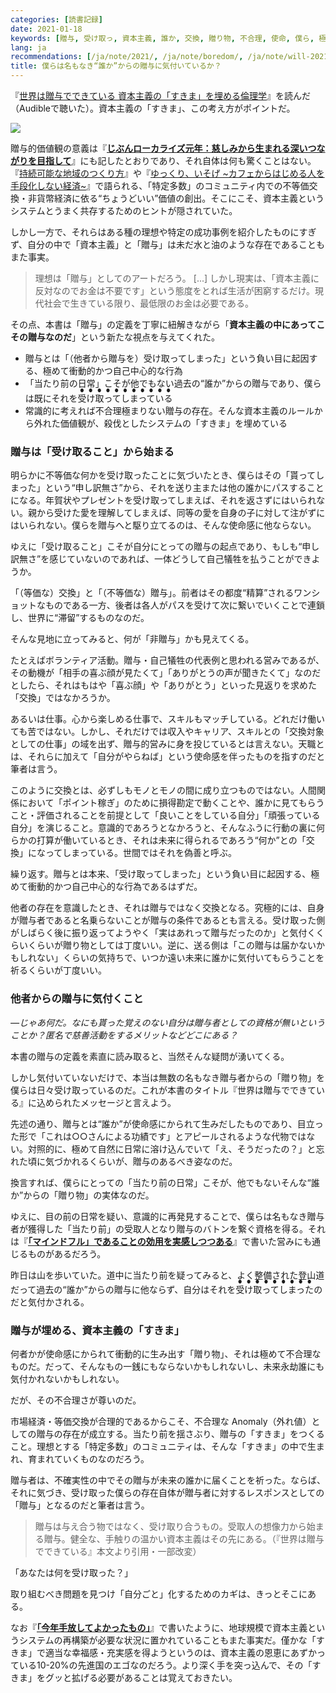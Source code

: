 ```yaml
---
categories: [読書記録]
date: 2021-01-18
keywords: [贈与, 受け取っ, 資本主義, 誰か, 交換, 贈り物, 不合理, 使命, 僕ら, 極めて]
lang: ja
recommendations: [/ja/note/2021/, /ja/note/boredom/, /ja/note/will-202102/]
title: 僕らは名もなき“誰か”からの贈与に気付いているか？
---
```


『[世界は贈与でできている 資本主義の「すきま」を埋める倫理学](https://amzn.to/3nRLHMP)』を読んだ（Audibleで聴いた）。資本主義の「すきま」、この考え方がポイントだ。

<a href="https://www.amazon.co.jp/dp/B085NJC1HD/ref=as_li_ss_il?_encoding=UTF8&btkr=1&linkCode=li2&tag=takuti-22&linkId=f72871b46b6f6488ed45fe140b0ab534&language=ja_JP" target="_blank"><img border="0" src="//ws-fe.amazon-adsystem.com/widgets/q?_encoding=UTF8&ASIN=B085NJC1HD&Format=_SL160_&ID=AsinImage&MarketPlace=JP&ServiceVersion=20070822&WS=1&tag=takuti-22&language=ja_JP" ></a><img src="https://ir-jp.amazon-adsystem.com/e/ir?t=takuti-22&language=ja_JP&l=li2&o=9&a=B085NJC1HD" width="1" height="1" border="0" alt="" style="border:none !important; margin:0px !important;" />

贈与的価値観の意義は『**[じぶんローカライズ元年：慈しみから生まれる深いつながりを目指して](/ja/note/2021/)**』にも記したとおりであり、それ自体は何も驚くことはない。『[持続可能な地域のつくり方](https://amzn.to/35pR4wp)』や『[ゆっくり、いそげ ~カフェからはじめる人を手段化しない経済~](https://amzn.to/3brl4fo)』で語られる、「特定多数」のコミュニティ内での不等価交換・非貨幣経済に依る“ちょうどいい”価値の創出。そこにこそ、資本主義というシステムとうまく共存するためのヒントが隠されていた。

しかし一方で、それらはある種の理想や特定の成功事例を紹介したものにすぎず、自分の中で「資本主義」と「贈与」は未だ水と油のような存在であることもまた事実。

> 理想は「贈与」としてのアートだろう。 [...] しかし現実は、「資本主義に反対なのでお金は不要です」という態度をとれば生活が困窮するだけ。現代社会で生きている限り、最低限のお金は必要である。

その点、本書は「贈与」の定義を丁寧に紐解きながら「**資本主義の中にあってこその贈与なのだ**」という新たな視点を与えてくれた。

- 贈与とは「（他者から贈与を）受け取ってしまった」という負い目に起因する、極めて衝動的かつ自己中心的な行為
- 「当たり前の日常」こそが他でもない過去の“誰か”からの贈与であり、僕らは既にそれを<ruby><rb>受け取ってしまっている</rb><rp>（</rp><rt>&#x25CF;&#x25CF;&#x25CF;&#x25CF;&#x25CF;&#x25CF;&#x25CF;&#x25CF;&#x25CF;&#x25CF;&#x25CF;</rt><rp>）</rp></ruby>
- 常識的に考えれば不合理極まりない贈与の存在。そんな資本主義のルールから外れた価値観が、殺伐としたシステムの「すきま」を埋めている

### 贈与は「受け取ること」から始まる

明らかに不等価な何かを受け取ったことに気づいたとき、僕らはその「貰ってしまった」という“申し訳無さ”から、それを送り主または他の誰かにパスすることになる。年賀状やプレゼントを受け取ってしまえば、それを返さずにはいられない。親から受けた愛を理解してしまえば、同等の愛を自身の子に対して注がずにはいられない。僕らを贈与へと駆り立てるのは、そんな使命感に他ならない。

ゆえに「受け取ること」こそが自分にとっての贈与の起点であり、もしも“申し訳無さ”を感じていないのであれば、一体どうして自己犠牲を払うことができようか。

「（等価な）交換」と「（不等価な）贈与」。前者はその都度“精算”されるワンショットなものである一方、後者は各人がパスを受けて次に繋いでいくことで連鎖し、世界に“滞留”するものなのだ。

そんな見地に立ってみると、何が「非贈与」かも見えてくる。

たとえばボランティア活動。贈与・自己犠牲の代表例と思われる営みであるが、その動機が「相手の喜ぶ顔が見たくて」「ありがとうの声が聞きたくて」なのだとしたら、それはもはや「喜ぶ顔」や「ありがとう」といった見返りを求めた「交換」ではなかろうか。

あるいは仕事。心から楽しめる仕事で、スキルもマッチしている。どれだけ働いても苦ではない。しかし、それだけでは収入やキャリア、スキルとの「交換対象としての仕事」の域を出ず、贈与的営みに身を投じているとは言えない。天職とは、それらに加えて「自分がやらねば」という使命感を伴ったものを指すのだと筆者は言う。

このように交換とは、必ずしもモノとモノの間に成り立つものではない。人間関係において「ポイント稼ぎ」のために損得勘定で動くことや、誰かに見てもらうこと・評価されることを前提として「良いことをしている自分」「頑張っている自分」を演じること。意識的であろうとなかろうと、そんなふうに行動の裏に何らかの打算が働いているとき、それは未来に得られるであろう“何か”との「交換」になってしまっている。世間ではそれを偽善と呼ぶ。

繰り返す。贈与とは本来、「受け取ってしまった」という負い目に起因する、極めて衝動的かつ自己中心的な行為であるはずだ。

他者の存在を意識したとき、それは贈与ではなく交換となる。究極的には、自身が贈与者であると名乗らないことが贈与の条件であるとも言える。受け取った側がしばらく後に振り返ってようやく「実はあれって贈与だったのか」と気付くくらいくらいが贈り物としては丁度いい。逆に、送る側は「この贈与は届かないかもしれない」くらいの気持ちで、いつか遠い未来に誰かに気付いてもらうことを祈るくらいが丁度いい。

### 他者からの贈与に気付くこと

*&mdash;じゃあ何だ。なにも貰った覚えのない自分は贈与者としての資格が無いということか？匿名で慈善活動をするメリットなどどこにある？*

本書の贈与の定義を素直に読み取ると、当然そんな疑問が湧いてくる。

しかし気付いていないだけで、本当は無数の名もなき贈与者からの「贈り物」を僕らは日々受け取っているのだ。これが本書のタイトル『世界は贈与でできている』に込められたメッセージと言えよう。

先述の通り、贈与とは“誰か”が使命感にかられて生みだしたものであり、目立った形で「これは○○さんによる功績です」とアピールされるような代物ではない。対照的に、極めて自然に日常に溶け込んでいて「え、そうだったの？」と忘れた頃に気づかれるくらいが、贈与のあるべき姿なのだ。

換言すれば、僕らにとっての「当たり前の日常」こそが、他でもないそんな“誰か”からの「贈り物」の実体なのだ。

ゆえに、目の前の日常を疑い、意識的に再発見することで、僕らは名もなき贈与者が獲得した「当たり前」の受取人となり贈与のバトンを繋ぐ資格を得る。それは『**[「マインドフル」であることの効用を実感しつつある](/ja/note/be-mindful/)**』で書いた営みにも通じるものがあるだろう。

昨日は山を歩いていた。道中に当たり前を疑ってみると、よく整備された登山道だって過去の“誰か”からの贈与に他ならず、自分はそれを<ruby><rb>受け取ってしまった</rb><rp>（</rp><rt>&#x25CF;&#x25CF;&#x25CF;&#x25CF;&#x25CF;&#x25CF;&#x25CF;&#x25CF;&#x25CF;</rt><rp>）</rp></ruby>のだと気付かされる。

### 贈与が埋める、資本主義の「すきま」

何者かが使命感にかられて衝動的に生み出す「贈り物」、それは極めて不合理なものだ。だって、そんなもの一銭にもならないかもしれないし、未来永劫誰にも気付かれないかもしれない。

だが、その不合理さが尊いのだ。

市場経済・等価交換が合理的であるからこそ、不合理な Anomaly（外れ値）としての贈与の存在が成立する。当たり前を揺さぶり、贈与の「すきま」をつくること。理想とする「特定多数」のコミュニティは、そんな「すきま」の中で生まれ、育まれていくものなのだろう。

贈与者は、不確実性の中でその贈与が未来の誰かに届くことを祈った。ならば、それに気づき、受け取った僕らの存在自体が贈与者に対するレスポンスとしての「贈与」となるのだと筆者は言う。

> 贈与は与え合う物ではなく、受け取り合うもの。受取人の想像力から始まる贈与。健全な、手触りの温かい資本主義はその先にある。（『世界は贈与でできている』本文より引用・一部改変）

「あなたは何を受け取った？」

取り組むべき問題を見つけ「自分ごと」化するためのカギは、きっとそこにある。

なお『**[「今年手放してよかったもの」](/ja/note/capitalism-in-anthropocene/)**』で書いたように、地球規模で資本主義というシステムの再構築が必要な状況に置かれていることもまた事実だ。僅かな「すきま」で適当な幸福感・充実感を得ようというのは、資本主義の恩恵にあずかっている10-20%の先進国のエゴなのだろう。より深く手を突っ込んで、その「すきま」をグッと拡げる必要があることは覚えておきたい。